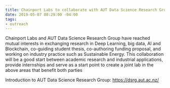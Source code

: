 ```yaml
---
title: Chainport Labs to collaborate with AUT Data Science Research Group
date: 2019-05-07 00:29:00 -04:00
tags:
- outreach
---
```


Chainport Labs and AUT Data Science Research Group have reached mutual interests in exchanging research in Deep Learning, big data, AI and Blockchain, co-guiding student thesis, co-authoring funding proposal, and working on industry practice such as Sustainable Energy. This collaboration will be a good start between academic research and industrial applications, provide internships and serve as a start point to create a joint lab in the above areas that benefit both parties

Introduction to AUT Data Science Research Group:
https://dsrg.aut.ac.nz/